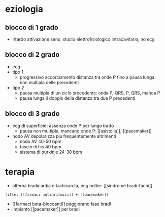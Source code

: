 # eziologia
## blocco di  1 grado
- ritardo attivazione seno, studio elettrofisiologico intracavitario, no ecg
## blocco di  2 grado
- ecg
- tipo 1
	- progressivo accorciamento distanza tra onde P fino a pausa lunga non multipla delle precedenti
- tipo 2
	- pausa multipla di un ciclo precedente: onda P, QRS, P, QRS, manca P
	- pausa lunga il doppio della distanza tra due P precedenti
## blocco di  3 grado
- ecg di superficie: assenza onde P per lungo tratto
	- pausa non multipla, mancano onde P: [[asistolia]], [[pacemaker]]
- nodo AV depolarizza piu frequentemente altrimenti
	- nodo AV 40-50 bpm
	- fascio di his 40 bpm
	- sistema di purkinje 24-30 bpm

# terapia
- alterna bradicardia e tachicardia, ecg holter: [[sindrome bradi-tachi]]
```ad-golden-standard
title: [[farmaci antiaritmici]] + [[pacemaker]]
```
- [[farmaci beta-bloccanti]] peggiorano fase bradi
- impianto [[pacemaker]] per bradi
